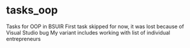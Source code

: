 # tasks_oop
Tasks for OOP in BSUIR
First task skipped for now, it was lost because of Visual Studio bug
My variant includes working with list of individual entrepreneurs
